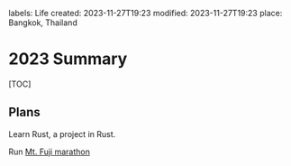 labels: Life
created: 2023-11-27T19:23
modified: 2023-11-27T19:23
place: Bangkok, Thailand

# 2023 Summary

[TOC]

## Plans

Learn Rust, a project in Rust.

Run [Mt. Fuji marathon](https://mtfujimarathon.com/english/)
